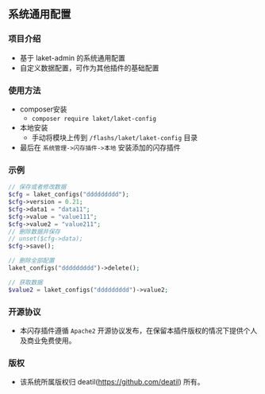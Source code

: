 ## 系统通用配置


### 项目介绍

*  基于 laket-admin 的系统通用配置
*  自定义数据配置，可作为其他插件的基础配置


### 使用方法 

*  composer安装
    * `composer require laket/laket-config`
*  本地安装
    *  手动将模块上传到 `/flashs/laket/laket-config` 目录
*  最后在 `系统管理->闪存插件->本地` 安装添加的闪存插件


### 示例

~~~php
// 保存或者修改数据
$cfg = laket_configs("ddddddddd");
$cfg->version = 0.21;
$cfg->data1 = "data11";
$cfg->value = "value111";
$cfg->value2 = "value211";
// 删除数据并保存
// unset($cfg->data); 
$cfg->save();

// 删除全部配置
laket_configs("ddddddddd")->delete();

// 获取数据
$value2 = laket_configs("ddddddddd")->value2;
~~~ 


### 开源协议

*  本闪存插件遵循 `Apache2` 开源协议发布，在保留本插件版权的情况下提供个人及商业免费使用。 


### 版权

*  该系统所属版权归 deatil(https://github.com/deatil) 所有。
